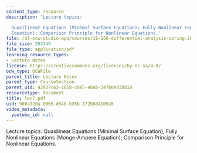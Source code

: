 ```yaml
---
content_type: resource
description: 'Lecture topics:

  Quasilinear Equations (Minimal Surface Equation); Fully Nonlinear Equations (Monge-Ampere
  Equation); Comparison Principle for Nonlinear Equations.'
file: /ol-ocw-studio-app/courses/18-156-differential-analysis-spring-2004/900a92da0065d548b35b172b8d4109a5_lec7.pdf
file_size: 203349
file_type: application/pdf
learning_resource_types:
- Lecture Notes
license: https://creativecommons.org/licenses/by-nc-sa/4.0/
ocw_type: OCWFile
parent_title: Lecture Notes
parent_type: CourseSection
parent_uid: 42937c63-1618-c895-e0ab-347b09d3b810
resourcetype: Document
title: lec7.pdf
uid: 900a92da-0065-d548-b35b-172b8d4109a5
video_metadata:
  youtube_id: null
---
```

Lecture topics:
Quasilinear Equations (Minimal Surface Equation); Fully Nonlinear Equations (Monge-Ampere Equation); Comparison Principle for Nonlinear Equations.